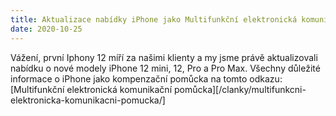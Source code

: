 ```yaml
---
title: Aktualizace nabídky iPhone jako Multifunkční elektronická komunikační pomůcka
date: 2020-10-25
---
```

Vážení, první Iphony 12 míří za našimi klienty a my jsme právě aktualizovali nabídku o nové modely iPhone 12 mini, 12, Pro a Pro Max.
Všechny důležité informace o iPhone jako kompenzační pomůcka na tomto odkazu:  
[Multifunkční elektronická komunikační pomůcka][/clanky/multifunkcni-elektronicka-komunikacni-pomucka/]  
